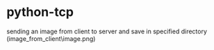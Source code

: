 # python-tcp
sending an image from client to server and save in specified directory (image_from_client\image.png)
